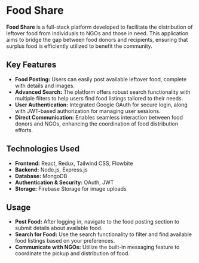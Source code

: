 # Food Share

**Food Share** is a full-stack platform developed to facilitate the distribution of leftover food from individuals to NGOs and those in need. This application aims to bridge the gap between food donors and recipients, ensuring that surplus food is efficiently utilized to benefit the community.

## Key Features

- **Food Posting:** Users can easily post available leftover food, complete with details and images. 
- **Advanced Search:** The platform offers robust search functionality with multiple filters to help users find food listings tailored to their needs.
- **User Authentication:** Integrated Google OAuth for secure login, along with JWT-based authorization for managing user sessions.
- **Direct Communication:** Enables seamless interaction between food donors and NGOs, enhancing the coordination of food distribution efforts.

## Technologies Used

- **Frontend:** React, Redux, Tailwind CSS, Flowbite
- **Backend:** Node.js, Express.js
- **Database:** MongoDB
- **Authentication & Security:** OAuth, JWT
- **Storage:** Firebase Storage for image uploads

## Usage

- **Post Food:** After logging in, navigate to the food posting section to submit details about available food.
- **Search for Food:** Use the search functionality to filter and find available food listings based on your preferences.
- **Communicate with NGOs:** Utilize the built-in messaging feature to coordinate the pickup and distribution of food.
